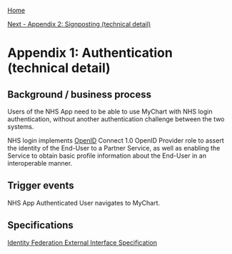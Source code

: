 [Home](../readme.md)

[Next - Appendix 2: Signposting (technical detail)](appendix2.md)

# Appendix 1: Authentication (technical detail)

<a name="background"></a>
## Background / business process
Users of the NHS App need to be able to use MyChart with NHS login authentication, without another authentication challenge between the two systems.

NHS login implements [OpenID](https://openid.net/) Connect 1.0 OpenID Provider role to assert the identity of the End-User to a Partner Service, as well as enabling the Service to obtain basic profile information about the End-User in an interoperable manner.

<a name="triggers"></a>
## Trigger events
NHS App Authenticated User navigates to MyChart.

## Specifications
[Identity Federation External Interface Specification](https://nhsconnect.github.io/nhslogin/interface-spec-doc/)